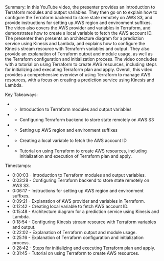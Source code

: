 Summary:
In this YouTube video, the presenter provides an introduction to Terraform modules and output variables. They then go on to explain how to configure the Terraform backend to store state remotely on AWS S3, and provide instructions for setting up AWS region and environment suffixes. The video also covers the AWS provider and variables in Terraform, and demonstrates how to create a local variable to fetch the AWS account ID. The presenter then presents an architecture diagram for a prediction service using Kinesis and Lambda, and explains how to configure the Kinesis stream resource with Terraform variables and output. They also provide an explanation of Terraform output and module usage, as well as the Terraform configuration and initialization process. The video concludes with a tutorial on using Terraform to create AWS resources, including steps for initializing and executing Terraform plan and apply. Overall, this video provides a comprehensive overview of using Terraform to manage AWS resources, with a focus on creating a prediction service using Kinesis and Lambda.

Key Takeaways:
- - Introduction to Terraform modules and output variables
- - Configuring Terraform backend to store state remotely on AWS S3
- - Setting up AWS region and environment suffixes
- - Creating a local variable to fetch the AWS account ID
- - Tutorial on using Terraform to create AWS resources, including initialization and execution of Terraform plan and apply.

Timestamps:
- 0:00:03 - Introduction to Terraform modules and output variables.
- 0:03:28 - Configuring Terraform backend to store state remotely on AWS S3.
- 0:06:17 - Instructions for setting up AWS region and environment suffixes.
- 0:09:21 - Explanation of AWS provider and variables in Terraform.
- 0:12:42 - Creating local variable to fetch AWS account ID.
- 0:15:48 - Architecture diagram for a prediction service using Kinesis and Lambda.
- 0:18:54 - Configuring Kinesis stream resource with Terraform variables and output.
- 0:22:02 - Explanation of Terraform output and module usage.
- 0:25:16 - Explanation of Terraform configuration and initialization process.
- 0:28:42 - Steps for initializing and executing Terraform plan and apply.
- 0:31:45 - Tutorial on using Terraform to create AWS resources.